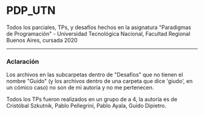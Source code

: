 # PDP_UTN
Todos los parciales, TPs, y desafíos hechos en la asignatura "Paradigmas de Programación" - Universidad Tecnológica Nacional, Facultad Regional Buenos Aires, cursada 2020

<hr>

### Aclaración

Los archivos en las subcarpetas dentro de "Desafíos" que no tienen el nombre "Guido" (y los archivos dentro de una carpeta que dice 'giudo', en un cómico caso) no son de mi autoría y no me pertenecen.  

Todos los TPs fueron realizados en un grupo de a 4, la autoría es de Cristóbal Szkutnik, Pablo Pellegrini, Pablo Ayala, Guido Dipietro.
